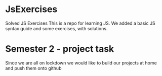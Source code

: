 # JsExercises
Solved JS Exercises
This is a repo for learning JS. We added a basic JS syntax guide and some exercises, with solutions.

# Semester 2 - project task

Since we are all on lockdown we would like to build our projects at home and push them onto github